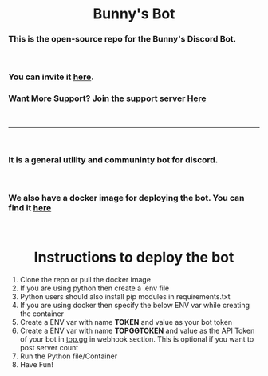 # <center>Bunny's Bot</center>

### This is the open-source repo for the Bunny's Discord Bot.

<br>

### You can invite it [here](https://dsc.gg/bunnysbot).

### Want More Support? Join the support server [Here](https://discord.gg/dTehKH5kNE)

<br>

---

<br>

### It is a general utility and communinty bot for discord.

<br>

### We also have a docker image for deploying the bot. You can find it [here](https://hub.docker.com/repository/docker/bunnypranav/bunnysbot)

<br>

# <center>Instructions to deploy the bot</center>

1. Clone the repo or pull the docker image
2. If you are using python then create a .env file
3. Python users should also install pip modules in requirements.txt
4. If you are using docker then specify the below ENV var while creating the container
5. Create a ENV var with name **TOKEN** and value as your bot token
6. Create a ENV var with name **TOPGGTOKEN** and value as the API Token of your bot in [top.gg](top.gg) in webhook section. This is optional if you want to post server count
7. Run the Python file/Container
8. Have Fun!
